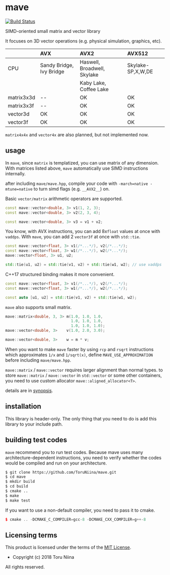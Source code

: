 mave
====

[![Build Status](https://travis-ci.com/ToruNiina/mave.svg?branch=master)](https://travis-ci.com/ToruNiina/mave)

SIMD-oriented small matrix and vector library

It focuses on 3D vector operations (e.g. physical simulation, graphics, etc).

|              |    AVX                   |  AVX2                         |  AVX512           |
|:-------------|:-------------------------|:------------------------------|:------------------|
|  CPU         | Sandy Bridge, Ivy Bridge | Haswell, Broadwell, Skylake   | Skylake-SP,X,W,DE |
|              |                          | Kaby Lake, Coffee Lake        |                   |
|  matrix3x3d  | --                       | OK                            | OK                |
|  matrix3x3f  | --                       | OK                            | OK                |
|  vector3d    | OK                       | OK                            | OK                |
|  vector3f    | OK                       | OK                            | OK                |

`matrix4x4x` and `vector4x` are also planned, but not implemented now.

## usage

In `mave`, since `matrix` is templatized, you can use matrix of any dimension.
With matrices listed above, `mave` automatically use SIMD instructions internally.

after including `mave/mave.hpp`, compile your code with
`-march=native -mtune=native` to turn simd flags (e.g. `__AVX2__`) on.

Basic `vector/matrix` arithmetic operators are supported.

```cpp
const mave::vector<double, 3> v1(1, 2, 3);
const mave::vector<double, 3> v2(2, 3, 4);

const mave::vector<double, 3> v3 = v1 + v2;
```

You know, with AVX instructions, you can add 8x`float` values at once with `vaddps`.
With `mave`, you can add 2 `vector3f` at once with `std::tie`.

```cpp
const mave::vector<float, 3> v1(/*...*/), v2(/*...*/);
const mave::vector<float, 3> w1(/*...*/), w2(/*...*/);
mave::vector<float, 3> u1, u2;

std::tie(u1, u2) = std::tie(v1, v2) + std::tie(w1, w2); // use vaddps
```

C++17 structured binding makes it more convenient.

```cpp
const mave::vector<float, 3> v1(/*...*/), v2(/*...*/);
const mave::vector<float, 3> w1(/*...*/), w2(/*...*/);

const auto [u1, u2] = std::tie(v1, v2) + std::tie(w1, w2);
```

`mave` also supports small matrix.

```cpp
mave::matrix<double, 3, 3> m(1.0, 1.0, 1.0,
                             1.0, 1.0, 1.0,
                             1.0, 1.0, 1.0);
mave::vector<double, 3>    v(1.0, 2.0, 3.0);

mave::vector<double, 3>    w = m * v;
```

When you want to make `mave` faster by using `rcp` and `rsqrt` instructions
which approximates `1/x` and `1/sqrt(x)`, define `MAVE_USE_APPROXIMATION`
before including `mave/mave.hpp`.

`mave::matrix` / `mave::vector` requires larger alignment than normal types.
to store `mave::matrix` / `mave::vector` in `std::vector` or some other
containers, you need to use custom allocator `mave::aligned_allocator<T>`.

details are in [synopsis](SYNOPSIS.md).

## installation

This library is header-only.
The only thing that you need to do is add this library to your include path.

## building test codes

`mave` recommend you to run test codes.
Because mave uses many architecture-dependent instructions, you need to verify
whether the codes would be compiled and run on your architecture.

```sh
$ git clone https://github.com/ToruNiina/mave.git
$ cd mave
$ mkdir build
$ cd build
$ cmake ..
$ make
$ make test
```

If you want to use a non-default compiler, you need to pass it to cmake.

```cpp
$ cmake .. -DCMAKE_C_COMPILER=gcc-8 -DCMAKE_CXX_COMPILER=g++-8
```

## Licensing terms

This product is licensed under the terms of the [MIT License](LICENSE).

- Copyright (c) 2018 Toru Niina

All rights reserved.
